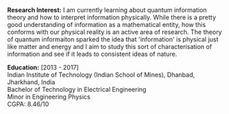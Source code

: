 **Research Interest:** I am currently learning about quantum information theory and how to interpret information physically. While there is a pretty good understanding of information as a mathematical entity, how this conforms with our physical reality is an active area of research. The theory of quantum informaiton sparked the idea that 'information' is physical just like matter and energy and I aim to study this sort of characterisation of information and see if it leads to consistent ideas of nature.

**Education:**
  [2013 - 2017]  
  Indian Institute of Technology (Indian School of Mines), Dhanbad, Jharkhand, India  
  Bachelor of Technology in Electrical Engineering  
  Minor in Engineering Physics  
  CGPA: 8.46/10
